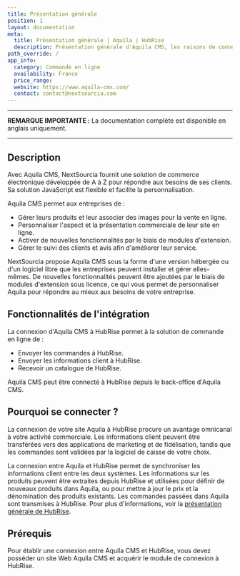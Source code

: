 ```yaml
---
title: Présentation générale
position: 1
layout: documentation
meta:
  title: Présentation générale | Aquila | HubRise
  description: Présentation générale d'Aquila CMS, les raisons de connecter votre site Aquila CMS à HubRise et fonctionnalités de l'intégration avec HubRise.
path_override: /
app_info:
  category: Commande en ligne
  availability: France
  price_range:
  website: https://www.aquila-cms.com/
  contact: contact@nextsourcia.com
---
```


---

**REMARQUE IMPORTANTE :** La documentation complète est disponible <Link to="/apps/aquila-cms" addLocalePrefix={false}>en anglais uniquement</Link>.

---

## Description

Avec Aquila CMS, NextSourcia fournit une solution de commerce électronique développée de A à Z pour répondre aux besoins de ses clients. Sa solution JavaScript est flexible et facilite la personnalisation.

Aquila CMS permet aux entreprises de :

- Gérer leurs produits et leur associer des images pour la vente en ligne.
- Personnaliser l'aspect et la présentation commerciale de leur site en ligne.
- Activer de nouvelles fonctionnalités par le biais de modules d'extension.
- Gérer le suivi des clients et avis afin d'améliorer leur service.

NextSourcia propose Aquila CMS sous la forme d'une version hébergée ou d'un logiciel libre que les entreprises peuvent installer et gérer elles-mêmes. De nouvelles fonctionnalités peuvent être ajoutées par le biais de modules d'extension sous licence, ce qui vous permet de personnaliser Aquila pour répondre au mieux aux besoins de votre entreprise.

## Fonctionnalités de l'intégration

La connexion d'Aquila CMS à HubRise permet à la solution de commande en ligne de :

- Envoyer les commandes à HubRise.
- Envoyer les informations client à HubRise.
- Recevoir un catalogue de HubRise.

Aquila CMS peut être connecté à HubRise depuis le back-office d'Aquila CMS.

## Pourquoi se connecter ?

La connexion de votre site Aquila à HubRise procure un avantage omnicanal à votre activité commerciale. Les informations client peuvent être transférées vers des applications de marketing et de fidélisation, tandis que les commandes sont validées par la logiciel de caisse de votre choix.

La connexion entre Aquila et HubRise permet de synchroniser les informations client entre les deux systèmes. Les informations sur les produits peuvent être extraites depuis HubRise et utilisées pour définir de nouveaux produits dans Aquila, ou pour mettre à jour le prix et la dénomination des produits existants. Les commandes passées dans Aquila sont transmises à HubRise. Pour plus d'informations, voir la [présentation générale de HubRise](/docs).

## Prérequis

Pour établir une connexion entre Aquila CMS et HubRise, vous devez posséder un site Web Aquila CMS et acquérir le module de connexion à HubRise.
